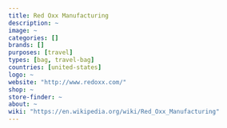 ```yaml
---
title: Red Oxx Manufacturing
description: ~
image: ~
categories: []
brands: []
purposes: [travel]
types: [bag, travel-bag]
countries: [united-states]
logo: ~
website: "http://www.redoxx.com/"
shop: ~
store-finder: ~
about: ~
wiki: "https://en.wikipedia.org/wiki/Red_Oxx_Manufacturing"
---
```

